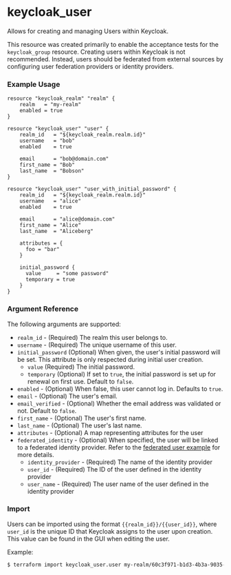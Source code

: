 # keycloak_user

Allows for creating and managing Users within Keycloak.

This resource was created primarily to enable the acceptance tests for the `keycloak_group` resource.
Creating users within Keycloak is not recommended. Instead, users should be federated from external sources
by configuring user federation providers or identity providers.

### Example Usage

```hcl
resource "keycloak_realm" "realm" {
    realm   = "my-realm"
    enabled = true
}

resource "keycloak_user" "user" {
    realm_id   = "${keycloak_realm.realm.id}"
    username   = "bob"
    enabled    = true

    email      = "bob@domain.com"
    first_name = "Bob"
    last_name  = "Bobson"
}

resource "keycloak_user" "user_with_initial_password" {
    realm_id   = "${keycloak_realm.realm.id}"
    username   = "alice"
    enabled    = true

    email      = "alice@domain.com"
    first_name = "Alice"
    last_name  = "Aliceberg"

    attributes = {
      foo = "bar"
    }

    initial_password {
      value     = "some password"
      temporary = true
    }
}
```

### Argument Reference

The following arguments are supported:

- `realm_id` - (Required) The realm this user belongs to.
- `username` - (Required) The unique username of this user.
- `initial_password` (Optional) When given, the user's initial password will be set.
   This attribute is only respected during initial user creation.
    - `value` (Required) The initial password.
    - `temporary` (Optional) If set to `true`, the initial password is set up for renewal on first use. Default to `false`.
- `enabled` - (Optional) When false, this user cannot log in. Defaults to `true`.
- `email` - (Optional) The user's email.
- `email_verified` - (Optional) Whether the email address was validated or not. Default to `false`.
- `first_name` - (Optional) The user's first name.
- `last_name` - (Optional) The user's last name.
- `attributes` - (Optional) A map representing attributes for the user
- `federated_identity` - (Optional) When specified, the user will be linked to a federated identity provider. Refer to the [federated user example](https://github.com/charlesderek/terraform-w-keycloak/blob/master/example/federated_user_example.tf) for more details.
    - `identity_provider` - (Required) The name of the identity provider
    - `user_id` - (Required) The ID of the user defined in the identity provider
    - `user_name` - (Required) The user name of the user defined in the identity provider

### Import

Users can be imported using the format `{{realm_id}}/{{user_id}}`, where `user_id` is the unique ID that Keycloak
assigns to the user upon creation. This value can be found in the GUI when editing the user.

Example:

```bash
$ terraform import keycloak_user.user my-realm/60c3f971-b1d3-4b3a-9035-d16d7540a5e4
```
